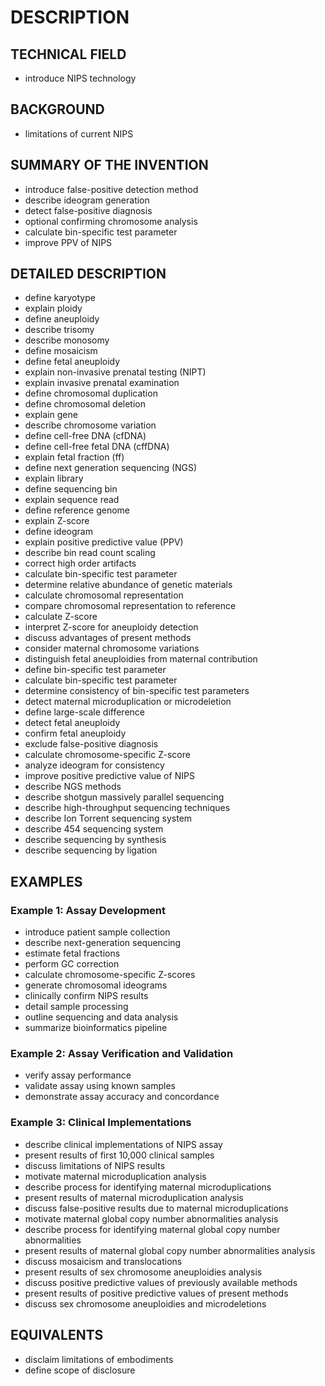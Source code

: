# DESCRIPTION

## TECHNICAL FIELD

- introduce NIPS technology

## BACKGROUND

- limitations of current NIPS

## SUMMARY OF THE INVENTION

- introduce false-positive detection method
- describe ideogram generation
- detect false-positive diagnosis
- optional confirming chromosome analysis
- calculate bin-specific test parameter
- improve PPV of NIPS

## DETAILED DESCRIPTION

- define karyotype
- explain ploidy
- define aneuploidy
- describe trisomy
- describe monosomy
- define mosaicism
- define fetal aneuploidy
- explain non-invasive prenatal testing (NIPT)
- explain invasive prenatal examination
- define chromosomal duplication
- define chromosomal deletion
- explain gene
- describe chromosome variation
- define cell-free DNA (cfDNA)
- define cell-free fetal DNA (cffDNA)
- explain fetal fraction (ff)
- define next generation sequencing (NGS)
- explain library
- define sequencing bin
- explain sequence read
- define reference genome
- explain Z-score
- define ideogram
- explain positive predictive value (PPV)
- describe bin read count scaling
- correct high order artifacts
- calculate bin-specific test parameter
- determine relative abundance of genetic materials
- calculate chromosomal representation
- compare chromosomal representation to reference
- calculate Z-score
- interpret Z-score for aneuploidy detection
- discuss advantages of present methods
- consider maternal chromosome variations
- distinguish fetal aneuploidies from maternal contribution
- define bin-specific test parameter
- calculate bin-specific test parameter
- determine consistency of bin-specific test parameters
- detect maternal microduplication or microdeletion
- define large-scale difference
- detect fetal aneuploidy
- confirm fetal aneuploidy
- exclude false-positive diagnosis
- calculate chromosome-specific Z-score
- analyze ideogram for consistency
- improve positive predictive value of NIPS
- describe NGS methods
- describe shotgun massively parallel sequencing
- describe high-throughput sequencing techniques
- describe Ion Torrent sequencing system
- describe 454 sequencing system
- describe sequencing by synthesis
- describe sequencing by ligation

## EXAMPLES

### Example 1: Assay Development

- introduce patient sample collection
- describe next-generation sequencing
- estimate fetal fractions
- perform GC correction
- calculate chromosome-specific Z-scores
- generate chromosomal ideograms
- clinically confirm NIPS results
- detail sample processing
- outline sequencing and data analysis
- summarize bioinformatics pipeline

### Example 2: Assay Verification and Validation

- verify assay performance
- validate assay using known samples
- demonstrate assay accuracy and concordance

### Example 3: Clinical Implementations

- describe clinical implementations of NIPS assay
- present results of first 10,000 clinical samples
- discuss limitations of NIPS results
- motivate maternal microduplication analysis
- describe process for identifying maternal microduplications
- present results of maternal microduplication analysis
- discuss false-positive results due to maternal microduplications
- motivate maternal global copy number abnormalities analysis
- describe process for identifying maternal global copy number abnormalities
- present results of maternal global copy number abnormalities analysis
- discuss mosaicism and translocations
- present results of sex chromosome aneuploidies analysis
- discuss positive predictive values of previously available methods
- present results of positive predictive values of present methods
- discuss sex chromosome aneuploidies and microdeletions

## EQUIVALENTS

- disclaim limitations of embodiments
- define scope of disclosure

